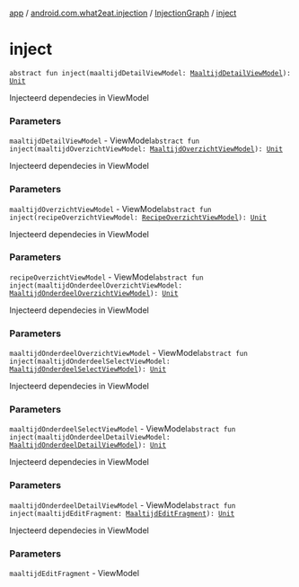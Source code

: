 [app](../../index.md) / [android.com.what2eat.injection](../index.md) / [InjectionGraph](index.md) / [inject](./inject.md)

# inject

`abstract fun inject(maaltijdDetailViewModel: `[`MaaltijdDetailViewModel`](../../android.com.what2eat.viewmodels/-maaltijd-detail-view-model/index.md)`): `[`Unit`](https://kotlinlang.org/api/latest/jvm/stdlib/kotlin/-unit/index.html)

Injecteerd dependecies in ViewModel

### Parameters

`maaltijdDetailViewModel` - ViewModel`abstract fun inject(maaltijdOverzichtViewModel: `[`MaaltijdOverzichtViewModel`](../../android.com.what2eat.viewmodels/-maaltijd-overzicht-view-model/index.md)`): `[`Unit`](https://kotlinlang.org/api/latest/jvm/stdlib/kotlin/-unit/index.html)

Injecteerd dependecies in ViewModel

### Parameters

`maaltijdOverzichtViewModel` - ViewModel`abstract fun inject(recipeOverzichtViewModel: `[`RecipeOverzichtViewModel`](../../android.com.what2eat.viewmodels/-recipe-overzicht-view-model/index.md)`): `[`Unit`](https://kotlinlang.org/api/latest/jvm/stdlib/kotlin/-unit/index.html)

Injecteerd dependecies in ViewModel

### Parameters

`recipeOverzichtViewModel` - ViewModel`abstract fun inject(maaltijdOnderdeelOverzichtViewModel: `[`MaaltijdOnderdeelOverzichtViewModel`](../../android.com.what2eat.viewmodels/-maaltijd-onderdeel-overzicht-view-model/index.md)`): `[`Unit`](https://kotlinlang.org/api/latest/jvm/stdlib/kotlin/-unit/index.html)

Injecteerd dependecies in ViewModel

### Parameters

`maaltijdOnderdeelOverzichtViewModel` - ViewModel`abstract fun inject(maaltijdOnderdeelSelectViewModel: `[`MaaltijdOnderdeelSelectViewModel`](../../android.com.what2eat.viewmodels/-maaltijd-onderdeel-select-view-model/index.md)`): `[`Unit`](https://kotlinlang.org/api/latest/jvm/stdlib/kotlin/-unit/index.html)

Injecteerd dependecies in ViewModel

### Parameters

`maaltijdOnderdeelSelectViewModel` - ViewModel`abstract fun inject(maaltijdOnderdeelDetailViewModel: `[`MaaltijdOnderdeelDetailViewModel`](../../android.com.what2eat.viewmodels/-maaltijd-onderdeel-detail-view-model/index.md)`): `[`Unit`](https://kotlinlang.org/api/latest/jvm/stdlib/kotlin/-unit/index.html)

Injecteerd dependecies in ViewModel

### Parameters

`maaltijdOnderdeelDetailViewModel` - ViewModel`abstract fun inject(maaltijdEditFragment: `[`MaaltijdEditFragment`](../../android.com.what2eat.fragments/-maaltijd-edit-fragment/index.md)`): `[`Unit`](https://kotlinlang.org/api/latest/jvm/stdlib/kotlin/-unit/index.html)

Injecteerd dependecies in ViewModel

### Parameters

`maaltijdEditFragment` - ViewModel